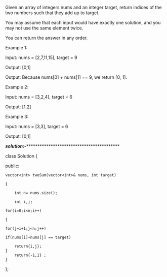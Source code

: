 Given an array of integers nums and an integer target, return indices of the two numbers such that they add up to target.

You may assume that each input would have exactly one solution, and you may not use the same element twice.

You can return the answer in any order.

 

Example 1:

Input: nums = [2,7,11,15], target = 9

Output: [0,1]

Output: Because nums[0] + nums[1] == 9, we return [0, 1].


Example 2:

Input: nums = [3,2,4], target = 6

Output: [1,2]


Example 3:

Input: nums = [3,3], target = 6

Output: [0,1]


***solution:-*********************************************

class Solution {

public:

    vector<int> twoSum(vector<int>& nums, int target)
    
    {
    
        int n= nums.size();
	
        int i,j;
	
    for(i=0;i<n;i++)
    
    {
    
    for(j=i+1;j<n;j++)
    
    if(nums[i]+nums[j] == target)
    
        return{i,j};
    }
        return{-1,1} ;
    }
};

